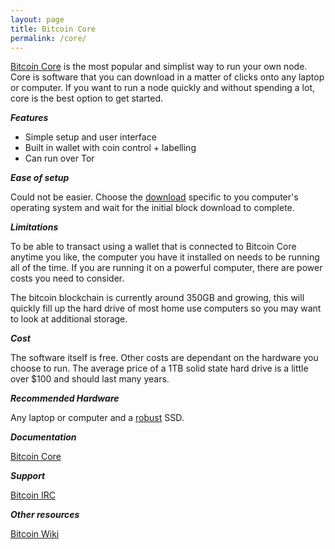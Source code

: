```yaml
---
layout: page
title: Bitcoin Core
permalink: /core/
---
```


[Bitcoin Core](https://bitcoincore.org/) is the most popular and simplist way to run your own node. Core is software that you can download in a matter of clicks onto any laptop or computer. If you want to run a node quickly and without spending a lot, core is the best option to get started.

***Features***

* Simple setup and user interface
* Built in wallet with coin control + labelling
* Can run over Tor

***Ease of setup***

Could not be easier. Choose the [download](https://bitcoin.org/en/download) specific to you computer's operating system and wait for the initial block download to complete.

***Limitations***

To be able to transact using a wallet that is connected to Bitcoin Core anytime you like, the computer you have it installed on needs to be running all of the time. If you are running it on a powerful computer, there are power costs you need to consider.

The bitcoin blockchain is currently around 350GB and growing, this will quickly fill up the hard drive of most home use computers so you may want to look at additional storage.

***Cost***

The software itself is free. Other costs are dependant on the hardware you choose to run. The average price of a 1TB solid state hard drive is a little over $100 and should last many years.

***Recommended Hardware***

Any laptop or computer and a [robust](https://www.amazon.com/SAMSUNG-Portable-SSD-1TB-MU-PC1T0H/dp/B0874YJP92/ref=sr_1_3?dchild=1&keywords=samsung+1tb+ssd+t5&qid=1603541969&sr=8-3) SSD. 

***Documentation***

[Bitcoin Core](https://bitcoin.org/en/bitcoin-core/help)

***Support***

[Bitcoin IRC](https://bitcoin.org/en/bitcoin-core/help#live)

***Other resources***

[Bitcoin Wiki](https://en.bitcoin.it/wiki/Help:Installing_Bitcoin_Core)
